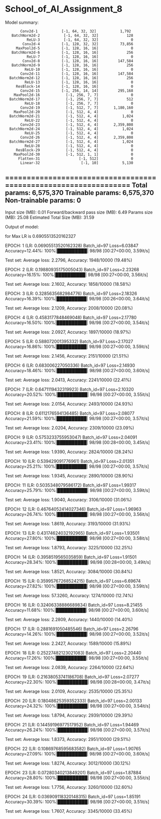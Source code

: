 # School_of_AI_Assignment_8

Model summary:

           Conv2d-1           [-1, 64, 32, 32]           1,792
       BatchNorm2d-2           [-1, 64, 32, 32]             128
              ReLU-3           [-1, 64, 32, 32]               0
            Conv2d-4          [-1, 128, 32, 32]          73,856
         MaxPool2d-5          [-1, 128, 16, 16]               0
       BatchNorm2d-6          [-1, 128, 16, 16]             256
              ReLU-7          [-1, 128, 16, 16]               0
            Conv2d-8          [-1, 128, 16, 16]         147,584
       BatchNorm2d-9          [-1, 128, 16, 16]             256
             ReLU-10          [-1, 128, 16, 16]               0
           Conv2d-11          [-1, 128, 16, 16]         147,584
      BatchNorm2d-12          [-1, 128, 16, 16]             256
             ReLU-13          [-1, 128, 16, 16]               0
         ResBlock-14          [-1, 128, 16, 16]               0
           Conv2d-15          [-1, 256, 14, 14]         295,168
        MaxPool2d-16            [-1, 256, 7, 7]               0
      BatchNorm2d-17            [-1, 256, 7, 7]             512
             ReLU-18            [-1, 256, 7, 7]               0
           Conv2d-19            [-1, 512, 7, 7]       1,180,160
        MaxPool2d-20            [-1, 512, 4, 4]               0
      BatchNorm2d-21            [-1, 512, 4, 4]           1,024
             ReLU-22            [-1, 512, 4, 4]               0
           Conv2d-23            [-1, 512, 4, 4]       2,359,808
      BatchNorm2d-24            [-1, 512, 4, 4]           1,024
             ReLU-25            [-1, 512, 4, 4]               0
           Conv2d-26            [-1, 512, 4, 4]       2,359,808
      BatchNorm2d-27            [-1, 512, 4, 4]           1,024
             ReLU-28            [-1, 512, 4, 4]               0
         ResBlock-29            [-1, 512, 4, 4]               0
        MaxPool2d-30            [-1, 512, 1, 1]               0
          Flatten-31                  [-1, 512]               0
           Linear-32                   [-1, 10]           5,130
================================================================
Total params: 6,575,370
Trainable params: 6,575,370
Non-trainable params: 0
----------------------------------------------------------------
Input size (MB): 0.01
Forward/backward pass size (MB): 6.49
Params size (MB): 25.08
Estimated Total Size (MB): 31.59

Output of model: 

for Max LR is 0.6905513520162327

EPOCH: 1 (LR: 0.06905513520162328)
Batch_id=97 Loss=6.03847 Accuracy=12.44%: 100%|██████████| 98/98 [00:27<00:00,  3.59it/s]

Test set: Average loss: 2.2796, Accuracy: 1948/10000 (19.48%)

EPOCH: 2 (LR: 0.19880935175005043)
Batch_id=97 Loss=2.23268 Accuracy=16.15%: 100%|██████████| 98/98 [00:27<00:00,  3.56it/s]

Test set: Average loss: 2.1602, Accuracy: 1858/10000 (18.58%)

EPOCH: 3 (LR: 0.3285635682984776)
Batch_id=97 Loss=2.18326 Accuracy=16.39%: 100%|██████████| 98/98 [00:26<00:00,  3.64it/s]

Test set: Average loss: 2.1209, Accuracy: 2008/10000 (20.08%)

EPOCH: 4 (LR: 0.4583177848469048)
Batch_id=97 Loss=2.17780 Accuracy=16.50%: 100%|██████████| 98/98 [00:27<00:00,  3.54it/s]

Test set: Average loss: 2.0927, Accuracy: 1897/10000 (18.97%)

EPOCH: 5 (LR: 0.588072001395332)
Batch_id=97 Loss=2.17027 Accuracy=16.86%: 100%|██████████| 98/98 [00:27<00:00,  3.59it/s]

Test set: Average loss: 2.1456, Accuracy: 2151/10000 (21.51%)

EPOCH: 6 (LR: 0.683006227050336)
Batch_id=97 Loss=2.14930 Accuracy=18.46%: 100%|██████████| 98/98 [00:27<00:00,  3.60it/s]

Test set: Average loss: 2.0413, Accuracy: 2241/10000 (22.41%)

EPOCH: 7 (LR: 0.6471119432319923)
Batch_id=97 Loss=2.10320 Accuracy=20.52%: 100%|██████████| 98/98 [00:27<00:00,  3.55it/s]

Test set: Average loss: 2.0154, Accuracy: 2493/10000 (24.93%)

EPOCH: 8 (LR: 0.6112176594136485)
Batch_id=97 Loss=2.08077 Accuracy=21.59%: 100%|██████████| 98/98 [00:27<00:00,  3.57it/s]

Test set: Average loss: 2.0204, Accuracy: 2309/10000 (23.09%)

EPOCH: 9 (LR: 0.5753233755953047)
Batch_id=97 Loss=2.04091 Accuracy=23.41%: 100%|██████████| 98/98 [00:28<00:00,  3.45it/s]

Test set: Average loss: 1.9390, Accuracy: 2824/10000 (28.24%)

EPOCH: 10 (LR: 0.539429091776961)
Batch_id=97 Loss=2.01351 Accuracy=25.21%: 100%|██████████| 98/98 [00:27<00:00,  3.57it/s]

Test set: Average loss: 1.9345, Accuracy: 2890/10000 (28.90%)

EPOCH: 11 (LR: 0.5035348079586172)
Batch_id=97 Loss=1.99317 Accuracy=25.79%: 100%|██████████| 98/98 [00:27<00:00,  3.59it/s]

Test set: Average loss: 1.9040, Accuracy: 3106/10000 (31.06%)

EPOCH: 12 (LR: 0.46764052414027346)
Batch_id=97 Loss=1.96963 Accuracy=26.74%: 100%|██████████| 98/98 [00:27<00:00,  3.56it/s]

Test set: Average loss: 1.8619, Accuracy: 3193/10000 (31.93%)

EPOCH: 13 (LR: 0.43174624032192965)
Batch_id=97 Loss=1.93501 Accuracy=27.80%: 100%|██████████| 98/98 [00:27<00:00,  3.58it/s]

Test set: Average loss: 1.8793, Accuracy: 3225/10000 (32.25%)

EPOCH: 14 (LR: 0.3958519565035859)
Batch_id=97 Loss=1.91501 Accuracy=28.34%: 100%|██████████| 98/98 [00:28<00:00,  3.49it/s]

Test set: Average loss: 1.8521, Accuracy: 3084/10000 (30.84%)

EPOCH: 15 (LR: 0.35995767268524215)
Batch_id=97 Loss=6.69674 Accuracy=27.82%: 100%|██████████| 98/98 [00:27<00:00,  3.59it/s]

Test set: Average loss: 57.3260, Accuracy: 1274/10000 (12.74%)

EPOCH: 16 (LR: 0.32406338886689834)
Batch_id=97 Loss=8.21455 Accuracy=11.68%: 100%|██████████| 98/98 [00:27<00:00,  3.60it/s]

Test set: Average loss: 2.2809, Accuracy: 1440/10000 (14.40%)

EPOCH: 17 (LR: 0.2881691050485546)
Batch_id=97 Loss=2.26796 Accuracy=14.26%: 100%|██████████| 98/98 [00:27<00:00,  3.52it/s]

Test set: Average loss: 2.2427, Accuracy: 1589/10000 (15.89%)

EPOCH: 18 (LR: 0.25227482123021083)
Batch_id=97 Loss=2.20440 Accuracy=17.26%: 100%|██████████| 98/98 [00:27<00:00,  3.55it/s]

Test set: Average loss: 2.0839, Accuracy: 2264/10000 (22.64%)

EPOCH: 19 (LR: 0.21638053741186708)
Batch_id=97 Loss=2.07277 Accuracy=22.30%: 100%|██████████| 98/98 [00:28<00:00,  3.47it/s]

Test set: Average loss: 2.0109, Accuracy: 2535/10000 (25.35%)

EPOCH: 20 (LR: 0.18048625359352333)
Batch_id=97 Loss=2.00133 Accuracy=24.32%: 100%|██████████| 98/98 [00:27<00:00,  3.54it/s]

Test set: Average loss: 1.8794, Accuracy: 2939/10000 (29.39%)

EPOCH: 21 (LR: 0.14459196977517952)
Batch_id=97 Loss=1.94469 Accuracy=26.24%: 100%|██████████| 98/98 [00:27<00:00,  3.57it/s]

Test set: Average loss: 1.8373, Accuracy: 2951/10000 (29.51%)

EPOCH: 22 (LR: 0.10869768595683582)
Batch_id=97 Loss=1.90765 Accuracy=27.09%: 100%|██████████| 98/98 [00:27<00:00,  3.60it/s]

Test set: Average loss: 1.8274, Accuracy: 3012/10000 (30.12%)

EPOCH: 23 (LR: 0.07280340213849201)
Batch_id=97 Loss=1.87884 Accuracy=28.80%: 100%|██████████| 98/98 [00:27<00:00,  3.55it/s]

Test set: Average loss: 1.7756, Accuracy: 3260/10000 (32.60%)

EPOCH: 24 (LR: 0.036909118320148315)
Batch_id=97 Loss=1.85191 Accuracy=30.39%: 100%|██████████| 98/98 [00:27<00:00,  3.51it/s]

Test set: Average loss: 1.7607, Accuracy: 3345/10000 (33.45%)
